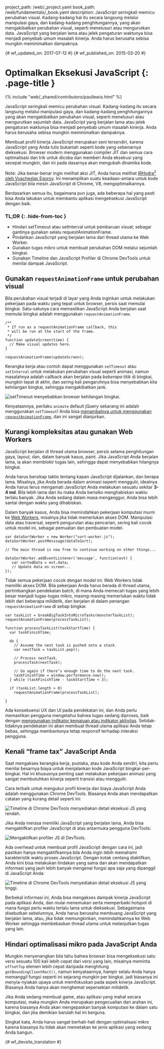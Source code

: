 project_path: /web/_project.yaml
book_path: /web/fundamentals/_book.yaml
description: JavaScript seringkali memicu perubahan visual. Kadang-kadang hal itu secara langsung melalui manipulasi gaya, dan kadang-kadang penghitungannya, yang akan mengakibatkan perubahan visual, seperti menelusuri atau mengurutkan data. JavaScript yang berjalan lama atau jelek pengaturan waktunya bisa menjadi penyebab umum masalah kinerja. Anda harus berusaha sebisa mungkin meminimalkan dampaknya.

{# wf_updated_on: 2017-07-12 #}
{# wf_published_on: 2015-03-20 #}

# Optimalkan Eksekusi JavaScript {: .page-title }

{% include "web/_shared/contributors/paullewis.html" %}

JavaScript seringkali memicu perubahan visual. Kadang-kadang itu secara langsung
melalui manipulasi gaya, dan kadang-kadang penghitungannya yang akan
mengakibatkan perubahan visual, seperti menelusuri atau mengurutkan sejumlah data. JavaScript yang berjalan lama
atau jelek pengaturan waktunya bisa menjadi penyebab umum masalah kinerja.
Anda harus berusaha sebisa mungkin meminimalkan dampaknya.

Membuat profil kinerja JavaScript merupakan seni tersendiri, karena JavaScript yang Anda tulis bukanlah seperti kode yang sebenarnya dieksekusi. Browser modern menggunakan compiler JIT dan semua cara optimalisasi dan trik untuk dicoba dan memberi Anda eksekusi yang secepat mungkin, dan ini pada dasarnya akan mengubah dinamika kode.

Note: Jika benar-benar ingin melihat aksi JIT, Anda harus melihat <a href='http://mrale.ph/irhydra/2/'>IRHydra<sup>2</sup> oleh Vyacheslav Egorov</a>. Ini menampilkan suatu keadaan-antara untuk kode JavaScript bila mesin JavaScript di Chrome, V8, mengoptimalkannya.

Berdasarkan semua itu, bagaimana pun juga, ada beberapa hal yang pasti bisa Anda lakukan untuk membantu aplikasi mengeksekusi JavaScript dengan baik.

### TL;DR {: .hide-from-toc }

* Hindari setTimeout atau setInterval untuk pembaruan visual; sebagai gantinya gunakan selalu requestAnimationFrame.
* Pindahkan JavaScript yang berjalan lama dari thread utama ke Web Worker.
* Gunakan tugas mikro untuk membuat perubahan DOM melalui sejumlah bingkai.
* Gunakan Timeline dan JavaScript Profiler di Chrome DevTools untuk menilai dampak JavaScript.

## Gunakan `requestAnimationFrame` untuk perubahan visual

Bila perubahan visual terjadi di layar yang Anda inginkan untuk melakukan pekerjaan pada waktu yang tepat untuk browser, persis saat memulai bingkai. Satu-satunya cara memastikan JavaScript Anda berjalan saat memulai bingkai adalah menggunakan `requestAnimationFrame`.


    /**
     * If run as a requestAnimationFrame callback, this
     * will be run at the start of the frame.
     */
    function updateScreen(time) {
      // Make visual updates here.
    }

    requestAnimationFrame(updateScreen);


Kerangka kerja atau contoh dapat menggunakan `setTimeout` atau `setInterval` untuk melakukan perubahan visual seperti animasi, namun masalahnya adalah callback akan berjalan pada _beberapa titik_ di bingkai, mungkin tepat di akhir, dan sering kali pengaruhnya bisa menyebabkan kita kehilangan bingkai, sehingga mengakibatkan jank.

<img src="images/optimize-javascript-execution/settimeout.jpg" alt="setTimeout menyebabkan browser kehilangan bingkai.">

Kenyataannya, perilaku `animate` default jQuery sekarang ini adalah menggunakan `setTimeout`! Anda bisa [menambalnya untuk menggunakan `requestAnimationFrame`](https://github.com/gnarf/jquery-requestAnimationFrame), dan ini sangat dianjurkan.

## Kurangi kompleksitas atau gunakan Web Workers

JavaScript berjalan di thread utama browser, persis selama penghitungan gaya, layout, dan, dalam banyak kasus, paint. Jika JavaScript Anda berjalan lama, ia akan memblokir tugas lain, sehingga dapat menyebabkan hilangnya bingkai.

Anda harus bersikap taktis tentang kapan JavaScript dijalankan, dan berapa lama. Misalnya, jika Anda berada dalam animasi seperti menggulir, idealnya Anda harus terus mengamati JavaScript Anda melakukan sesuatu sekitar **3-4 md**. Bila lebih lama dari itu maka Anda berisiko menghabiskan waktu terlalu banyak. Jika Anda sedang dalam masa menganggur, Anda bisa lebih santai dengan waktu yang dihabiskan.

Dalam banyak kasus, Anda bisa memindahkan pekerjaan komputasi murni ke [Web Workers](https://developer.mozilla.org/en-US/docs/Web/API/Web_Workers_API/basic_usage), misalnya jika tidak memerlukan akses DOM. Manipulasi data atau traversal, seperti pengurutan atau pencarian, sering kali cocok untuk model ini, sebagai pemuatan dan pembuatan model.


    var dataSortWorker = new Worker("sort-worker.js");
    dataSortWorker.postMesssage(dataToSort);

    // The main thread is now free to continue working on other things...

    dataSortWorker.addEventListener('message', function(evt) {
       var sortedData = evt.data;
       // Update data on screen...
    });



Tidak semua pekerjaan cocok dengan model ini: Web Workers tidak memiliki akses DOM. Bila pekerjaan Anda harus berada di thread utama, pertimbangkan pendekatan batch, di mana Anda memecah tugas yang lebih besar menjadi tugas-tugas mikro, masing-masing memerlukan waktu tidak lebih dari beberapa milidetik, dan berjalan di dalam penangan `requestAnimationFrame` di setiap bingkai.


    var taskList = breakBigTaskIntoMicroTasks(monsterTaskList);
    requestAnimationFrame(processTaskList);

    function processTaskList(taskStartTime) {
      var taskFinishTime;

      do {
        // Assume the next task is pushed onto a stack.
        var nextTask = taskList.pop();

        // Process nextTask.
        processTask(nextTask);

        // Go again if there’s enough time to do the next task.
        taskFinishTime = window.performance.now();
      } while (taskFinishTime - taskStartTime < 3);

      if (taskList.length > 0)
        requestAnimationFrame(processTaskList);

    }


Ada konsekuensi UX dan UI pada pendekatan ini, dan Anda perlu memastikan pengguna mengetahui bahwa tugas sedang diproses, baik dengan [menggunakan indikator kemajuan atau indikator aktivitas](https://www.google.com/design/spec/components/progress-activity.html). Setidak-tidaknya pendekatan ini akan membuat thread utama aplikasi Anda tetap bebas, sehingga membantunya tetap responsif terhadap interaksi pengguna.

## Kenali “frame tax” JavaScript Anda

Saat mengakses kerangka kerja, pustaka, atau kode Anda sendiri, kita perlu menilai besarnya biaya untuk menjalankan kode JavaScript bingkai-per-bingkai. Hal ini khususnya penting saat melakukan pekerjaan animasi yang sangat membutuhkan kinerja seperti transisi atau menggulir.

Cara terbaik untuk mengukur profil kinerja dan biaya JavaScript Anda adalah menggunakan Chrome DevTools. Biasanya Anda akan mendapatkan catatan yang kurang detail seperti ini:

<img src="images/optimize-javascript-execution/low-js-detail.jpg" alt="Timeline di Chrome DevTools menyediakan detail eksekusi JS yang rendah.">

Jika Anda merasa memiliki JavaScript yang berjalan lama, Anda bisa mengaktifkan profiler JavaScript di atas antarmuka pengguna DevTools:

<img src="images/optimize-javascript-execution/js-profiler-toggle.jpg" alt="Mengaktifkan profiler JS di DevTools.">

Ada overhead untuk membuat profil JavaScript dengan cara ini, jadi pastikan hanya mengaktifkannya bila Anda ingin lebih memahami karakteristik waktu proses JavaScript. Dengan kotak centang diaktifkan, Anda kini bisa melakukan tindakan yang sama dan akan mendapatkan informasi yang jauh lebih banyak mengenai fungsi apa saja yang dipanggil di JavaScript Anda:

<img src="images/optimize-javascript-execution/high-js-detail.jpg" alt="Timeline di Chrome DevTools menyediakan detail eksekusi JS yang tinggi.">

Berbekal informasi ini, Anda bisa mengakses dampak kinerja JavaScript pada aplikasi Anda, dan mulai menemukan serta memperbaiki hotspot di mana fungsi perlu waktu terlalu lama untuk dieksekusi. Sebagaimana disebutkan sebelumnya, Anda harus berusaha membuang JavaScript yang berjalan lama, atau, jika tidak memungkinkan, memindahkannya ke Web Worker sehingga membebaskan thread utama untuk melanjutkan tugas yang lain.

## Hindari optimalisasi mikro pada JavaScript Anda

Mungkin menyenangkan bila tahu bahwa browser bisa mengeksekusi satu versi sesuatu 100 kali lebih cepat dari versi yang lain, misalnya meminta `offsetTop` elemen lebih cepat daripada menghitung `getBoundingClientRect()`, namun kenyataannya, hampir selalu Anda hanya memanggil fungsi seperti ini sejarang mungkin per bingkai, jadi biasanya ini menyia-nyiakan upaya untuk memfokuskan pada aspek kinerja JavaScript. Biasanya Anda hanya akan menghemat sepersekian milidetik.

Jika Anda sedang membuat game, atau aplikasi yang mahal secara komputasi, maka mungkin Anda merupakan pengecualian dari arahan ini, karena biasanya Anda akan mengepaskan banyak komputasi ke dalam satu bingkai, dan jika demikian barulah hal ini berguna.

Singkat kata, Anda harus sangat berhati-hati dengan optimalisasi mikro karena biasanya itu tidak akan memetakan ke jenis aplikasi yang sedang Anda bangun.


{# wf_devsite_translation #}
